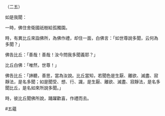 （二五）

如是我聞：

一時，佛住舍衛國祇樹給孤獨園。

時，有異比丘來詣佛所，為佛作禮，却住一面，白佛言：「如世尊說多聞，云何為多聞？」

佛告比丘：「善哉！善哉！汝今問我多聞義耶？」

比丘白佛：「唯然，世尊！」

佛告比丘：「諦聽，善思，當為汝說。比丘當知，若聞色是生厭、離欲、滅盡、寂靜法，是名多聞；如是聞受、想、行、識，是生厭、離欲、滅盡、寂靜法，是名多聞比丘，是名如來所說多聞。」

時，彼比丘聞佛所說，踊躍歡喜，作禮而去。



#五蘊
